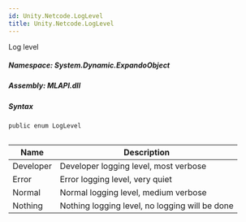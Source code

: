 ```yaml
---  
id: Unity.Netcode.LogLevel  
title: Unity.Netcode.LogLevel  
---
```


<div class="markdown level0 summary">

Log level

</div>

<div class="markdown level0 conceptual">

</div>

##### **Namespace**: System.Dynamic.ExpandoObject

##### **Assembly**: MLAPI.dll

##### Syntax

``` lang-csharp
public enum LogLevel
```

## 

| Name      | Description                                    |
|-----------|------------------------------------------------|
| Developer | Developer logging level, most verbose          |
| Error     | Error logging level, very quiet                |
| Normal    | Normal logging level, medium verbose           |
| Nothing   | Nothing logging level, no logging will be done |
